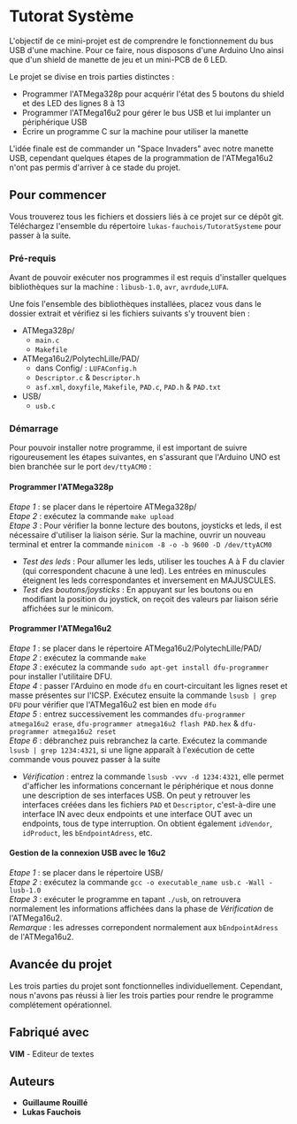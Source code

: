 # Tutorat Système

L'objectif de ce mini-projet est de comprendre le fonctionnement du bus USB d'une machine. Pour ce faire, nous disposons d'une Arduino Uno ainsi que d'un shield de manette de jeu et un mini-PCB de 6 LED.

Le projet se divise en trois parties distinctes :
- Programmer l'ATMega328p pour acquérir l'état des 5 boutons du shield et des LED des lignes 8 à 13
- Programmer l'ATMega16u2 pour gérer le bus USB et lui implanter un périphérique USB
- Écrire un programme C sur la machine pour utiliser la manette

L'idée finale est de commander un "Space Invaders" avec notre manette USB, cependant quelques étapes de la programmation de l'ATMega16u2 n'ont pas permis d'arriver à ce stade du projet.

## Pour commencer

Vous trouverez tous les fichiers et dossiers liés à ce projet sur ce dépôt git. Téléchargez l'ensemble du répertoire ``lukas-fauchois/TutoratSysteme`` pour passer à la suite.

### Pré-requis

Avant de pouvoir exécuter nos programmes il est requis d'installer quelques bibliothèques sur la machine : `libusb-1.0`, `avr`, `avrdude`,`LUFA`.

Une fois l'ensemble des bibliothèques installées, placez vous  dans le dossier extrait et vérifiez si les fichiers suivants s'y trouvent bien :

- ATMega328p/
  - ``main.c``
  - ``Makefile``
- ATMega16u2/PolytechLille/PAD/
  - dans Config/ : ``LUFAConfig.h``
  - ``Descriptor.c`` & ``Descriptor.h``
  - ``asf.xml``, ``doxyfile``, ``Makefile``, ``PAD.c``, ``PAD.h`` & ``PAD.txt``
- USB/
  - ``usb.c``

### Démarrage

Pour pouvoir installer notre programme, il est important de suivre rigoureusement les étapes suivantes, en s'assurant que l'Arduino UNO est bien branchée sur le port `dev/ttyACM0` :

#### Programmer l'ATMega328p

_Etape 1_ : se placer dans le répertoire ATMega328p/<br/>
_Etape 2_ : exécutez la commande ``make upload``<br/>
_Etape 3_ : Pour vérifier la bonne lecture des boutons, joysticks et leds, il est nécessaire d'utiliser la liaison série. Sur la machine, ouvrir un nouveau terminal et entrer la commande ``minicom -8 -o -b 9600 -D /dev/ttyACM0``<br/>

- _Test des leds_ : Pour allumer les leds, utiliser les touches A à F du clavier (qui correspondent chacune à une led). Les entrées en minuscules éteignent les leds correspondantes et inversement en MAJUSCULES.<br/>
- _Test des boutons/joysticks_ : En appuyant sur les boutons ou en modifiant la position du joystick, on reçoit des valeurs par liaison série affichées sur le minicom.

#### Programmer l'ATMega16u2

_Etape 1_ : se placer dans le répertoire ATMega16u2/PolytechLille/PAD/<br/>
_Etape 2_ : exécutez la commande ``make``<br/>
_Etape 3_ : exécutez la commande ``sudo apt-get install dfu-programmer`` pour installer l'utilitaire DFU.<br/>
_Etape 4_ : passer l'Arduino en mode `dfu` en court-circuitant les lignes reset et masse présentes sur l'ICSP. Exécutez ensuite la commande ``lsusb | grep DFU`` pour vérifier que l'ATMega16u2 est bien en mode `dfu`<br/>
_Etape 5_ : entrez successivement les commandes ``dfu-programmer atmega16u2 erase``, ``dfu-programmer atmega16u2 flash PAD.hex`` & ``dfu-programmer atmega16u2 reset``<br/>
_Etape 6_ : débranchez puis rebranchez la carte. Exécutez la commande ``lsusb | grep 1234:4321``, si une ligne apparaît à l'exécution de cette commande vous pouvez passer à la suite<br/>

- _Vérification_ : entrez la commande ``lsusb -vvv -d 1234:4321``, elle permet d'afficher les informations concernant le périphérique et nous donne une description de ses interfaces USB. On peut y retrouver les interfaces créées dans les fichiers `PAD` et `Descriptor`, c'est-à-dire une interface IN avec deux endpoints et une interface OUT avec un endpoints, tous de type interruption. On obtient également `idVendor`, `idProduct`, les `bEndpointAdress`, etc.

#### Gestion de la connexion USB avec le 16u2

_Etape 1_ : se placer dans le répertoire USB/<br/>
_Etape 2_ : exécutez la commande ``gcc -o executable_name usb.c -Wall -lusb-1.0``<br/>
_Etape 3_ : exécuter le programme en tapant ``./usb``, on retrouvera normalement les informations affichées dans la phase de _Vérification_ de l'ATMega16u2.<br/>_Remarque_ : les adresses correpondent normalement aux `bEndpointAdress` de l'ATMega16u2.

## Avancée du projet

Les trois parties du projet sont fonctionnelles individuellement. Cependant, nous n'avons pas réussi à lier les trois parties pour rendre le programme complétement opérationnel.

## Fabriqué avec

**VIM** - Editeur de textes

## Auteurs

* **Guillaume Rouillé**
* **Lukas Fauchois**
